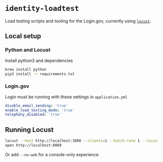# `identity-loadtest`

Load testing scripts and tooling for the Login.gov, currently using [`locust`](http://locust.io).

## Local setup

### Python and Locust

Install python3 and dependencies

```sh
brew install python
pip3 install -r requirements.txt
```

### Login.gov

Login must be running with these settings in `application.yml`

```yml
disable_email_sending: 'true'
enable_load_testing_mode: 'true'
telephony_disabled: 'true'
```

## Running Locust

```sh
locust --host http://localhost:3000 --clients=1 --hatch-rate 1 --locustfile load_testing/locustfile.py
open http://localhost:8089
```

Or add `--no-web` for a console-only experience
